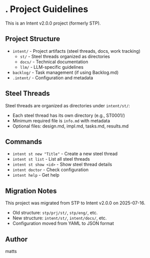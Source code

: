 # . Project Guidelines

This is an Intent v2.0.0 project (formerly STP).

## Project Structure

- `intent/` - Project artifacts (steel threads, docs, work tracking)
  - `st/` - Steel threads organized as directories
  - `docs/` - Technical documentation
  - `llm/` - LLM-specific guidelines
- `backlog/` - Task management (if using Backlog.md)
- `.intent/` - Configuration and metadata

## Steel Threads

Steel threads are organized as directories under `intent/st/`:
- Each steel thread has its own directory (e.g., ST0001/)
- Minimum required file is `info.md` with metadata
- Optional files: design.md, impl.md, tasks.md, results.md

## Commands

- `intent st new "Title"` - Create a new steel thread
- `intent st list` - List all steel threads
- `intent st show <id>` - Show steel thread details
- `intent doctor` - Check configuration
- `intent help` - Get help

## Migration Notes

This project was migrated from STP to Intent v2.0.0 on 2025-07-16.
- Old structure: `stp/prj/st/`, `stp/eng/`, etc.
- New structure: `intent/st/`, `intent/docs/`, etc.
- Configuration moved from YAML to JSON format

## Author

matts
